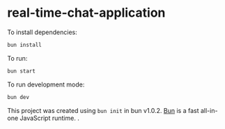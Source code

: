 # real-time-chat-application

To install dependencies:

```bash
bun install
```

To run:

```bash
bun start 
```

To run development mode:

```bash
bun dev 
```

This project was created using `bun init` in bun v1.0.2. [Bun](https://bun.sh) is a fast all-in-one JavaScript runtime.
.